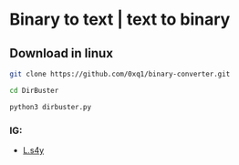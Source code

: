 # Binary to text | text to binary 



## Download in linux



```bash
git clone https://github.com/0xq1/binary-converter.git

cd DirBuster

python3 dirbuster.py
```
### IG:
- [L.s4y](instagram.com/l.s54y)
